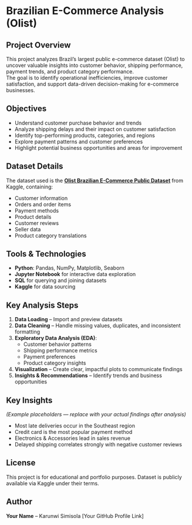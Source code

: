 # Brazilian E-Commerce Analysis (Olist)

##  Project Overview
This project analyzes Brazil’s largest public e-commerce dataset (Olist) to uncover valuable insights into customer behavior, shipping performance, payment trends, and product category performance.  
The goal is to identify operational inefficiencies, improve customer satisfaction, and support data-driven decision-making for e-commerce businesses.


##  Objectives
- Understand customer purchase behavior and trends
- Analyze shipping delays and their impact on customer satisfaction
- Identify top-performing products, categories, and regions
- Explore payment patterns and customer preferences
- Highlight potential business opportunities and areas for improvement


##  Dataset Details
The dataset used is the **[Olist Brazilian E-Commerce Public Dataset](https://www.kaggle.com/datasets/olistbr/brazilian-ecommerce)** from Kaggle, containing:
- Customer information
- Orders and order items
- Payment methods
- Product details
- Customer reviews
- Seller data
- Product category translations


##  Tools & Technologies
- **Python**: Pandas, NumPy, Matplotlib, Seaborn
- **Jupyter Notebook** for interactive data exploration
- **SQL** for querying and joining datasets
- **Kaggle** for data sourcing


##  Key Analysis Steps
1. **Data Loading** – Import and preview datasets
2. **Data Cleaning** – Handle missing values, duplicates, and inconsistent formatting
3. **Exploratory Data Analysis (EDA)**:
   - Customer behavior patterns
   - Shipping performance metrics
   - Payment preferences
   - Product category insights
4. **Visualization** – Create clear, impactful plots to communicate findings
5. **Insights & Recommendations** – Identify trends and business opportunities


##  Key Insights
_(Example placeholders — replace with your actual findings after analysis)_
- Most late deliveries occur in the Southeast region
- Credit card is the most popular payment method
- Electronics & Accessories lead in sales revenue
- Delayed shipping correlates strongly with negative customer reviews



##  License
This project is for educational and portfolio purposes. Dataset is publicly available via Kaggle under their terms.



##  Author
**Your Name** – Karunwi Simisola  [Your GitHub Profile Link]
